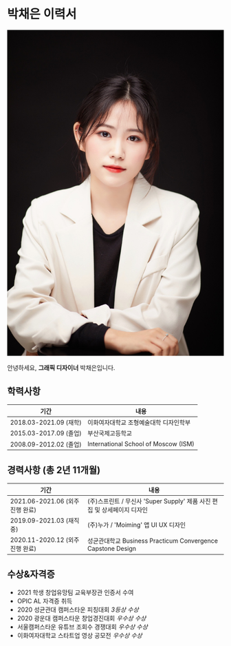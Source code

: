 # 박채은 이력서

![resume image](chaeeunparkresumeimage.PNG)

안녕하세요, **그래픽 디자이너** 박채은입니다.

## 학력사항

기간 | 내용
------------ | -------------
2018.03-2021.09 (재학)| 이화여자대학교 조형예술대학 디자인학부
2015.03-2017.09 (졸업) | 부산국제고등학교
2008.09-2012.02 (졸업) | International School of Moscow (ISM)

## 경력사항 (총 2년 11개월)

기간 | 내용
------------ | -------------
2021.06-2021.06 (외주 진행 완료)| (주)스프린트 / 무신사 'Super Supply' 제품 사진 편집 및 상세페이지 디자인
2019.09-2021.03 (재직중) | (주)누가 / 'Moiming' 앱 UI UX 디자인
2020.11-2020.12 (외주 진행 완료) | 성균관대학교 Business Practicum Convergence Capstone Design

## 수상&자격증

* 2021 학생 창업유망팀 교육부장관 인증서 수여
* OPIC AL 자격증 취득
* 2020 성균관대 캠퍼스타운 피칭대회 _3등상 수상_
* 2020 광운대 캠퍼스타운 창업경진대회 _우수상 수상_
* 서울캠퍼스타운 유튜브 조회수 경쟁대회 _우수상 수상_
* 이화여자대학교 스타트업 영상 공모전 _우수상 수상_

